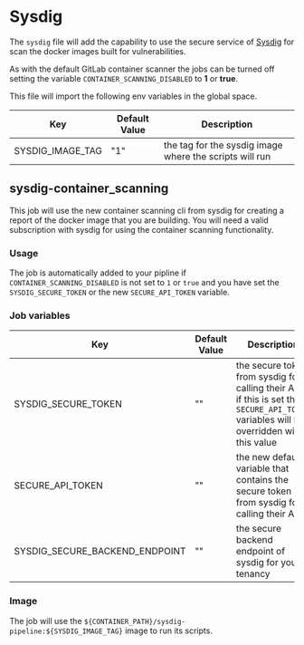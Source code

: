# Sysdig

The `sysdig` file will add the capability to use the secure service of [Sysdig] for scan the docker images built for
vulnerabilities.

As with the default GitLab container scanner the jobs can be turned off setting the variable `CONTAINER_SCANNING_DISABLED`
to **1** or **true**.

This file will import the following env variables in the global space.

| Key | Default Value | Description  |
| --- | --- | --- |
| SYSDIG_IMAGE_TAG | "1" | the tag for the sysdig image where the scripts will run |

## sysdig-container_scanning

This job will use the new container scanning cli from sysdig for creating a report of the docker image that you are
building. You will need a valid subscription with sysdig for using the container scanning functionality.

### Usage

The job is automatically added to your pipline if `CONTAINER_SCANNING_DISABLED` is not set to `1` or `true`
and you have set the `SYSDIG_SECURE_TOKEN` or the new `SECURE_API_TOKEN` variable.

### Job variables

| Key | Default Value | Description  |
| --- | --- | --- |
| SYSDIG_SECURE_TOKEN | "" | the secure token from sysdig for calling their APIs if this is set the `SECURE_API_TOKEN` variables will be overridden with this value |
| SECURE_API_TOKEN | "" | the new default variable that contains the secure token from sysdig for calling their APIs |
| SYSDIG_SECURE_BACKEND_ENDPOINT | "" | the secure backend endpoint of sysdig for your tenancy |

### Image

The job will use the `${CONTAINER_PATH}/sysdig-pipeline:${SYSDIG_IMAGE_TAG}` image to run its scripts.

[Sysdig]: https://sysdig.com (Security Tools for Containers, Kubernetes, and Cloud)
